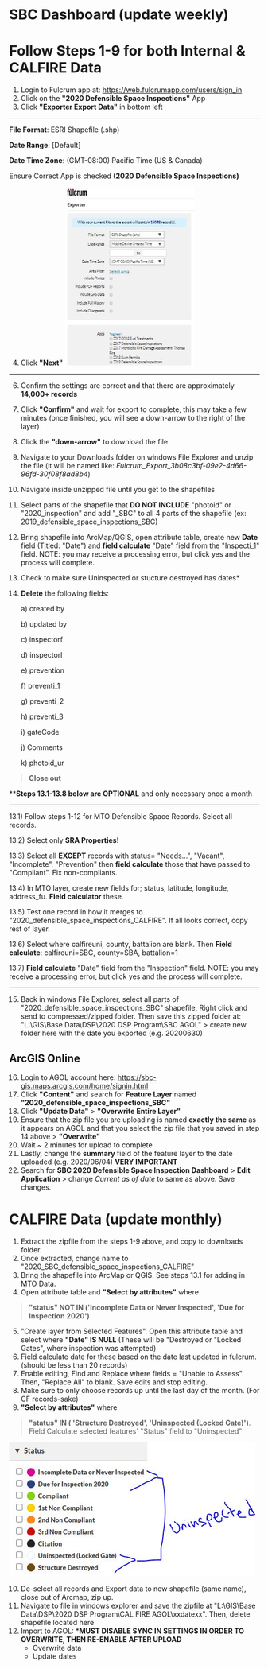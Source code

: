 # SBC Dashboard (update weekly)
# Follow Steps 1-9 for both Internal & CALFIRE Data

1) Login to Fulcrum app at: https://web.fulcrumapp.com/users/sign_in
2) Click on the __"2020 Defensible Space Inspections"__ App
3) Click __"Exporter Export Data"__ in bottom left

___

__File Format__: ESRI Shapefile (.shp)

__Date Range__: [Default]

__Date Time Zone__: (GMT-08:00) Pacific Time (US & Canada)

Ensure Correct App is checked __(2020 Defensible Space Inspections)__

4) Click __"Next"__
![alt text](https://github.com/sbcfiregis/photos/blob/master/fulcrum_screenshot.JPG?raw=true)

---

6) Confirm the settings are correct and that there are approximately __14,000+ records__
7) Click __"Confirm"__ and wait for export to complete, this may take a few minutes (once finished, you will see a down-arrow to the right of the layer)
8) Click the __"down-arrow"__ to download the file
9) Navigate to your Downloads folder on windows File Explorer and unzip the file (it will be named like: *Fulcrum_Export_3b08c3bf-09e2-4d66-96fd-30f08f8ad8b4*)
10) Navigate inside unzipped file until you get to the shapefiles
11) Select parts of the shapefile that __DO NOT INCLUDE__ "photoid" or "2020_inspection" and add "_SBC" to all 4 parts of the shapefile
(ex: 2019_defensible_space_inspections_SBC)
12) Bring shapefile into ArcMap/QGIS, open attribute table, create new __Date__ field (Titled: "Date") and __field calculate__ "Date" field from the "Inspecti_1" field.  NOTE: you may receive a processing error, but click yes and the process will complete. 
13) Check to make sure Uninspected or stucture destroyed has dates*
14) __Delete__ the following fields:

    a) created by

    b) updated by 
    
    c) inspectorf 
    
    d) inspectorl

    e) prevention 
    
    f) preventi_1 
    
    g) preventi_2 
    
    h) preventi_3 
    
    i) gateCode 
    
    j) Comments
    
    k) photoid_ur  
    
> __Close out__ 

**__Steps 13.1-13.8 below are OPTIONAL__ and only necessary once a month
____________________________________________________________________________
13.1) Follow steps 1-12 for MTO Defensible Space Records.  Select all records.
    
13.2) Select only __SRA Properties!__
    
13.3) Select all __EXCEPT__ records with status= "Needs...", "Vacant", "Incomplete", "Prevention" then __field calculate__ those that have passed to "Compliant".  Fix non-compliants.  
    
13.4) In MTO layer, create new fields for; status, latitude, longitude, address_fu.  __Field calculator__ these.

13.5) Test one record in how it merges to "2020_defensible_space_inspections_CALFIRE".  If all looks correct, copy rest of layer.

13.6) Select where calfireuni, county, battalion are blank.  Then __Field calculate__: calfireuni=SBC, county=SBA, battalion=1

13.7) __Field calculate__ "Date" field from the "Inspection" field.  NOTE: you may receive a processing error, but click yes and the process will complete.
_____________________________________________________________________________
15) Back in windows File Explorer, select all parts of "2020_defensible_space_inspections_SBC" shapefile, Right click and send to compressed/zipped folder.  Then save this zipped folder at: "L:\GIS\Base Data\DSP\2020 DSP Program\SBC AGOL" > create new folder here with the date you exported (e.g. 20200630)
## ArcGIS Online
16) Login to AGOL account here: https://sbc-gis.maps.arcgis.com/home/signin.html
17) Click __"Content"__ and search for __Feature Layer__ named __"2020_defensible_space_inspections_SBC"__
18) Click __"Update Data"__ > __"Overwrite Entire Layer"__
19) Ensure that the zip file you are uploading is named __exactly the same__ as it appears on AGOL and that you select the zip file that you saved in step 14 above > __"Overwrite"__
20) Wait ~ 2 minutes for upload to complete
21) Lastly, change the __summary__ field of the feature layer to the date uploaded (e.g. 2020/06/04) __VERY IMPORTANT__
22) Search for __SBC 2020 Defensible Space Inspection Dashboard__ > __Edit Application__ > change _Current as of date_ to same as above.  Save changes.

# CALFIRE Data (update monthly)
1) Extract the zipfile from the steps 1-9 above, and copy to downloads folder.
2) Once extracted, change name to "2020_SBC_defensible_space_inspections_CALFIRE"
3) Bring the shapefile into ArcMap or QGIS. See steps 13.1 for adding in MTO Data.
4) Open attribute table and  __"Select by attributes"__ where
> __"status" NOT IN ('Incomplete Data or Never Inspected', 'Due for Inspection 2020')__
5) "Create layer from Selected Features".  Open this attribute table and select where __"Date" IS NULL__  (These will be "Destroyed or "Locked Gates", where inspection was attempted)
6) Field calculate date for these based on the date last updated in fulcrum. (should be less than 20 records)
7) Enable editing, Find and Replace where fields = "Unable to Assess".   Then, "Replace All" to blank.  Save edits and stop editing.
8) Make sure to only choose records up until the last day of the month.  (For CF records-sake) 
9) __"Select by attributes"__ where
> __"status" IN ( 'Structure Destroyed', 'Uninspected (Locked Gate)')__.  Field Calculate selected features' "Status" field to "Uninspected" 

![alt text](https://github.com/sbcfiregis/photos/blob/master/dsp.JPG?raw=true)

10) De-select all records and Export data to new shapefile (same name), close out of Arcmap, zip up.
11) Navigate to file in windows explorer and save the zipfile at "L:\GIS\Base Data\DSP\2020 DSP Program\CAL FIRE AGOL\xxdatexx".  Then, delete shapefile located here
12) Import to AGOL: ***MUST DISABLE SYNC IN SETTINGS IN ORDER TO OVERWRITE, THEN RE-ENABLE AFTER UPLOAD**
    - Overwrite data
    - Update dates
